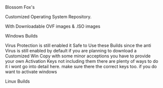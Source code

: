 Blossom Fox's

Customized Operating System Repository.

With Downloadable OVF images & .ISO images

Windows
Builds

Virus Protection is still enabled it Safe to Use these Builds
since the anti Virus is still enabled by default if you are planning
to download a Customized Win Copy with some minor acceptions you have to provide your own Activation Keys
not including them there are plenty of ways to do it i wont go into detail here.
make sure there the correct keys too. if you do want to activate windows

Linux 
Builds
